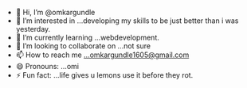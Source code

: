 - 👋 Hi, I’m @omkargundle
- 👀 I’m interested in ...developing my skills to be just better than i was yesterday.
- 🌱 I’m currently learning ...webdevelopment. 
- 💞️ I’m looking to collaborate on ...not sure 
- 📫 How to reach me ...omkargundle1605@gmail.com
- 😄 Pronouns: ...omi
- ⚡ Fun fact: ...life gives u lemons use it before they rot.

<!---
omkargundle/omkargundle is a ✨ special ✨ repository because its `README.md` (this file) appears on your GitHub profile.
You can click the Preview link to take a look at your changes.
--->
